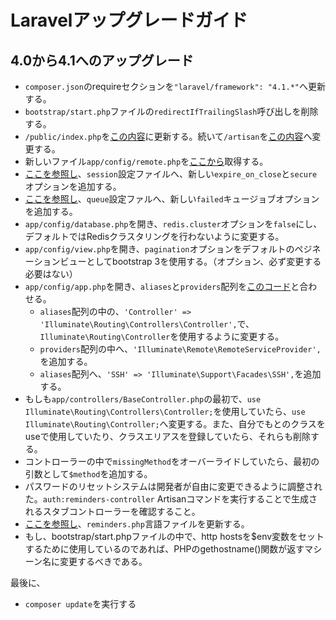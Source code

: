 # Laravelアップグレードガイド

## 4.0から4.1へのアップグレード

- `composer.json`のrequireセクションを`"laravel/framework": "4.1.*"`へ更新する。
- `bootstrap/start.php`ファイルの`redirectIfTrailingSlash`呼び出しを削除する。
- `/public/index.php`を[この内容](https://github.com/laravel/laravel/blob/develop/public/index.php)に更新する。続いて`/artisan`を[この内容](https://github.com/laravel/laravel/blob/develop/artisan)へ変更する。
- 新しいファイル`app/config/remote.php`を[ここから](https://github.com/laravel/laravel/blob/develop/app/config/remote.php)取得する。
- [ここを参照し](https://github.com/laravel/laravel/blob/develop/app/config/session.php)、`session`設定ファイルへ、新しい`expire_on_close`と`secure`オプションを追加する。
- [ここを参照し](https://github.com/laravel/laravel/blob/develop/app/config/queue.php)、`queue`設定ファルへ、新しい`failed`キュージョブオプションを追加する。
- `app/config/database.php`を開き、`redis.cluster`オプションを`false`にし、デフォルトではRedisクラスタリングを行わないように変更する。
- `app/config/view.php`を開き、`pagination`オプションをデフォルトのペジネーションビューとしてbootstrap 3を使用する。（オプション、必ず変更する必要はない）
- `app/config/app.php`を開き、`aliases`と`providers`配列を[このコード](https://github.com/laravel/laravel/blob/develop/app/config/app.php)と合わせる。
  - `aliases`配列の中の、`'Controller' => 'Illuminate\Routing\Controllers\Controller',`で、
  `Illuminate\Routing\Controller`を使用するように変更する。
  - `providers`配列の中へ、`'Illuminate\Remote\RemoteServiceProvider',`を追加する。
  - `aliases`配列へ、`'SSH' => 'Illuminate\Support\Facades\SSH',`を追加する。
- もしも`app/controllers/BaseController.php`の最初で、`use Illuminate\Routing\Controllers\Controller;`を使用していたら、`use Illuminate\Routing\Controller;`へ変更する。また、自分でもとのクラスをuseで使用していたり、クラスエリアスを登録していたら、それらも削除する。
- コントローラーの中で`missingMethod`をオーバーライドしていたら、最初の引数として`$method`を追加する。
- パスワードのリセットシステムは開発者が自由に変更できるように調整された。`auth:reminders-controller` Artisanコマンドを実行することで生成されるスタブコントローラーを確認すること。
- [ここを参照し](https://github.com/laravel/laravel/blob/master/app/lang/en/reminders.php)、`reminders.php`言語ファイルを更新する。
- もし、bootstrap/start.phpファイルの中で、http hostsを$env変数をセットするために使用しているのであれば、PHPのgethostname()関数が返すマシーン名に変更するべきである。

最後に、

- `composer update`を実行する
